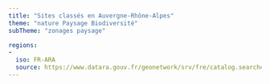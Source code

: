```yaml
---
title: "Sites classés en Auvergne-Rhône-Alpes"
theme: "nature Paysage Biodiversité"
subTheme: "zonages paysage"

regions:
-
  iso: FR-ARA
  source: https://www.datara.gouv.fr/geonetwork/srv/fre/catalog.search#/search?resultType=details&sortBy=relevance&from=1&to=20&fast=index&_content_type=json&any=Sites%20class%C3%A9s%20en%20Auvergne-Rh%C3%B4ne-Alpes
---
```

